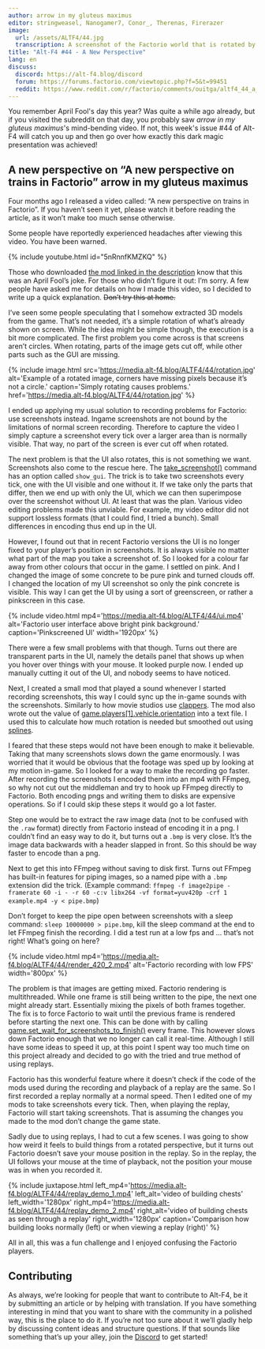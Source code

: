 ```yaml
---
author: arrow in my gluteus maximus
editor: stringweasel, Nanogamer7, Conor_, Therenas, Firerazer
image:
  url: /assets/ALTF4/44.jpg
  transcription: A screenshot of the Factorio world that is rotated by 20 degrees
title: "Alt-F4 #44 - A New Perspective"
lang: en
discuss:
  discord: https://alt-f4.blog/discord
  forum: https://forums.factorio.com/viewtopic.php?f=5&t=99451
  reddit: https://www.reddit.com/r/factorio/comments/ouitga/altf4_44_a_new_perspective/
---
```


You remember April Fool's day this year? Was quite a while ago already, but if you visited the subreddit on that day, you probably saw *arrow in my gluteus maximus*'s mind-bending video. If not, this week's issue #44 of Alt-F4 will catch you up and then go over how exactly this dark magic presentation was achieved!

## A new perspective on “A new perspective on trains in Factorio” <author>arrow in my gluteus maximus</author>

Four months ago I released a video called: “A new perspective on trains in Factorio”. If you haven’t seen it yet, please watch it before reading the article, as it won’t make too much sense otherwise.

Some people have reportedly experienced headaches after viewing this video. You have been warned.

{% include youtube.html id="5nRnnfKMZKQ" %}

Those who downloaded [the mod linked in the description](https://mods.factorio.com/mod/train_perspective) know that this was an April Fool’s joke. For those who didn’t figure it out: I’m sorry. A few people have asked me for details on how I made this video, so I decided to write up a quick explanation. ~~Don’t try this at home.~~

I’ve seen some people speculating that I somehow extracted 3D models from the game. That’s not needed, it’s a simple rotation of what’s already shown on screen. While the idea might be simple though, the execution is a bit more complicated. The first problem you come across is that screens aren’t circles. When rotating, parts of the image gets cut off, while other parts such as the GUI are missing.

{% include image.html src='https://media.alt-f4.blog/ALTF4/44/rotation.jpg' alt='Example of a rotated image, corners have missing pixels because it’s not a circle.' caption='Simply rotating causes problems.' href='https://media.alt-f4.blog/ALTF4/44/rotation.jpg' %}

I ended up applying my usual solution to recording problems for Factorio: use screenshots instead. Ingame screenshots are not bound by the limitations of normal screen recording. Therefore to capture the video I simply capture a screenshot every tick over a larger area than is normally visible. That way, no part of the screen is ever cut off when rotated.

The next problem is that the UI also rotates, this is not something we want. Screenshots also come to the rescue here. The [take_screenshot()](https://lua-api.factorio.com/latest/LuaGameScript.html#LuaGameScript.take_screenshot) command has an option called `show_gui`. The trick is to take two screenshots every tick, one with the UI visible and one without it. If we take only the parts that differ, then we end up with only the UI, which we can then superimpose over the screenshot without UI. At least that was the plan. Various video editing problems made this unviable. For example, my video editor did not support lossless formats (that I could find, I tried a bunch). Small differences in encoding thus end up in the UI.

However, I found out that in recent Factorio versions the UI is no longer fixed to your player’s position in screenshots. It is always visible no matter what part of the map you take a screenshot of. So I looked for a colour far away from other colours that occur in the game. I settled on pink. And I changed the image of some concrete to be pure pink and turned clouds off. I changed the location of my UI screenshot so only the pink concrete is visible. This way I can get the UI by using a sort of greenscreen, or rather a pinkscreen in this case.

{% include video.html mp4='https://media.alt-f4.blog/ALTF4/44/ui.mp4' alt='Factorio user interface above bright pink background.' caption='Pinkscreened UI' width='1920px' %}

There were a few small problems with that though. Turns out there are transparent parts in the UI, namely the details panel that shows up when you hover over things with your mouse. It looked purple now. I ended up manually cutting it out of the UI, and nobody seems to have noticed.

Next, I created a small mod that played a sound whenever I started recording screenshots, this way I could sync up the in-game sounds with the screenshots. Similarly to how movie studios use [clappers](https://en.wikipedia.org/wiki/Clapperboard). The mod also wrote out the value of [game.players[1].vehicle.orientation](https://lua-api.factorio.com/latest/LuaEntity.html#LuaEntity.orientation) into a text file. I used this to calculate how much rotation is needed but smoothed out using [splines](https://en.wikipedia.org/wiki/Spline_(mathematics)).

I feared that these steps would not have been enough to make it believable. Taking that many screenshots slows down the game enormously. I was worried that it would be obvious that the footage was sped up by looking at my motion in-game. So I looked for a way to make the recording go faster. After recording the screenshots I encoded them into an mp4 with FFmpeg, so why not cut out the middleman and try to hook up FFmpeg directly to Factorio. Both encoding pngs and writing them to disks are expensive operations. So if I could skip these steps it would go a lot faster.

Step one would be to extract the raw image data (not to be confused with the `.raw` format) directly from Factorio instead of encoding it in a png. I couldn’t find an easy way to do it, but turns out a `.bmp` is very close. It’s the image data backwards with a header slapped in front. So this should be way faster to encode than a png.

Next to get this into FFmpeg without saving to disk first. Turns out FFmpeg has built-in features for piping images, so a named pipe with a `.bmp` extension did the trick. (Example command: `ffmpeg -f image2pipe -framerate 60 -i - -r 60 -c:v libx264 -vf format=yuv420p -crf 1 example.mp4 -y < pipe.bmp`)

Don’t forget to keep the pipe open between screenshots with a sleep command: `sleep 10000000 > pipe.bmp`, kill the sleep command at the end to let FFmpeg finish the recording. I did a test run at a low fps and … that’s not right! What’s going on here?

{% include video.html mp4='https://media.alt-f4.blog/ALTF4/44/render_420_2.mp4' alt='Factorio recording with low FPS' width='800px' %}

The problem is that images are getting mixed. Factorio rendering is multithreaded. While one frame is still being written to the pipe, the next one might already start. Essentially mixing the pixels of both frames together. The fix is to force Factorio to wait until the previous frame is rendered before starting the next one. This can be done with by calling [game.set_wait_for_screenshots_to_finish()](https://lua-api.factorio.com/latest/LuaGameScript.html#LuaGameScript.set_wait_for_screenshots_to_finish) every frame. This however slows down Factorio enough that we no longer can call it real-time. Although I still have some ideas to speed it up, at this point I spent way too much time on this project already and decided to go with the tried and true method of using replays.

Factorio has this wonderful feature where it doesn’t check if the code of the mods used during the recording and playback of a replay are the same. So I first recorded a replay normally at a normal speed. Then I edited one of my mods to take screenshots every tick. Then, when playing the replay, Factorio will start taking screenshots. That is assuming the changes you made to the mod don’t change the game state.

Sadly due to using replays, I had to cut a few scenes. I was going to show how weird it feels to build things from a rotated perspective, but it turns out Factorio doesn’t save your mouse position in the replay. So in the replay, the UI follows your mouse at the time of playback, not the position your mouse was in when you recorded it.

{% include juxtapose.html left_mp4='https://media.alt-f4.blog/ALTF4/44/replay_demo_1.mp4' left_alt='video of building chests' left_width='1280px' right_mp4='https://media.alt-f4.blog/ALTF4/44/replay_demo_2.mp4' right_alt='video of building chests as seen through a replay' right_width='1280px'
caption='Comparison how building looks normally (left) or when viewing a replay (right)' %}

All in all, this was a fun challenge and I enjoyed confusing the Factorio players.

## Contributing

As always, we’re looking for people that want to contribute to Alt-F4, be it by submitting an article or by helping with translation. If you have something interesting in mind that you want to share with the community in a polished way, this is the place to do it. If you’re not too sure about it we’ll gladly help by discussing content ideas and structure questions. If that sounds like something that’s up your alley, join the [Discord](https://alt-f4.blog/discord) to get started!
